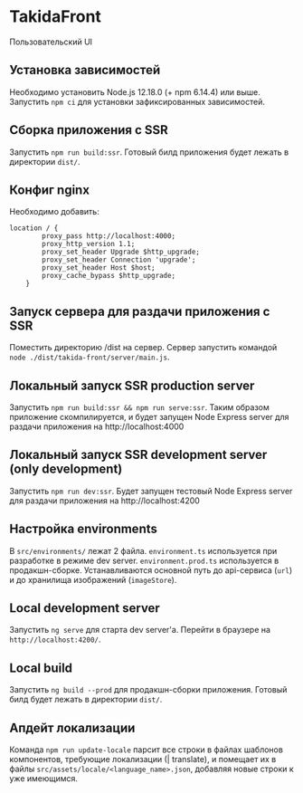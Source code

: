 # TakidaFront

Пользовательский UI

## Установка зависимостей

Необходимо установить Node.js 12.18.0 (+ npm 6.14.4) или выше.
Запустить `npm ci` для установки зафиксированных зависимостей.

## Сборка приложения с SSR

Запустить `npm run build:ssr`.
Готовый билд приложения будет лежать в директории `dist/`.

## Конфиг nginx

Необходимо добавить:
```
location / {
        proxy_pass http://localhost:4000;
        proxy_http_version 1.1;
        proxy_set_header Upgrade $http_upgrade;
        proxy_set_header Connection 'upgrade';
        proxy_set_header Host $host;
        proxy_cache_bypass $http_upgrade;
    }
```

## Запуск сервера для раздачи приложения с SSR

Поместить директорию /dist на сервер.
Сервер запустить командой `node ./dist/takida-front/server/main.js`.

## Локальный запуск SSR production server

Запустить `npm run build:ssr && npm run serve:ssr`.
Таким образом приложение скомпилируется, и будет запущен
Node Express server для раздачи приложения на http://localhost:4000

## Локальный запуск SSR development server (only development)

Запустить `npm run dev:ssr`.
Будет запущен тестовый Node Express server
для раздачи приложения на http://localhost:4200

## Настройка environments

В `src/environments/` лежат 2 файла. `environment.ts` используется при разработке в режиме dev server.
`environment.prod.ts` используется в продакшн-сборке.
Устанавливаются основной путь до api-сервиса (`url`) и до хранилища изображений (`imageStore`).

## Local development server

Запустить `ng serve` для старта dev server'а.
Перейти в браузере на `http://localhost:4200/`.

## Local build

Запустить `ng build --prod` для продакшн-сборки приложения.
Готовый билд будет лежать в директории `dist/`.

## Апдейт локализации

Команда `npm run update-locale` парсит все строки в файлах шаблонов компонентов,
требующие локализации (| translate), и помещает их в файлы `src/assets/locale/<language_name>.json`,
добавляя новые строки к уже имеющимся.

